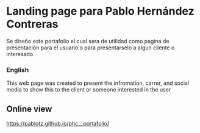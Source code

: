 # Landing page para Pablo Hernández Contreras
Se diseño este portafolio el cual sera de utilidad como pagina de presentación para el usuario o para presentarselo a algun cliente o interesado.

### English
This web page was created to present the infromation, carrer, and social media to show this to the client or someone interested in the user

## Online view
https://pablotz.github.io/phc__portafolio/

